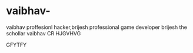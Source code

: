 # vaibhav-
vaibhav proffesionl hacker,brijesh professional game developer
brijesh the schollar
vaibhav CR
HJGVHVG

GFYTFY
